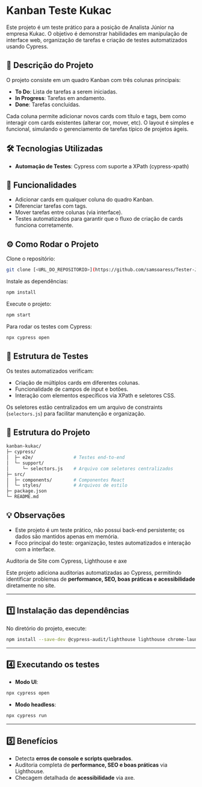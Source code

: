 # Kanban Teste Kukac

Este projeto é um teste prático para a posição de Analista Júnior na empresa Kukac. O objetivo é demonstrar habilidades em manipulação de interface web, organização de tarefas e criação de testes automatizados usando Cypress.

## 📌 Descrição do Projeto
O projeto consiste em um quadro Kanban com três colunas principais:

- **To Do**: Lista de tarefas a serem iniciadas.
- **In Progress**: Tarefas em andamento.
- **Done**: Tarefas concluídas.

Cada coluna permite adicionar novos cards com título e tags, bem como interagir com cards existentes (alterar cor, mover, etc). O layout é simples e funcional, simulando o gerenciamento de tarefas típico de projetos ágeis.

## 🛠 Tecnologias Utilizadas
- **Automação de Testes**: Cypress com suporte a XPath (cypress-xpath)

## 🚀 Funcionalidades
- Adicionar cards em qualquer coluna do quadro Kanban.
- Diferenciar tarefas com tags.
- Mover tarefas entre colunas (via interface).
- Testes automatizados para garantir que o fluxo de criação de cards funciona corretamente.

## ⚙️ Como Rodar o Projeto
Clone o repositório:
```bash
git clone [<URL_DO_REPOSITORIO>](https://github.com/samsoaress/Tester-Junior-kukac.git)
```

Instale as dependências:
```bash
npm install
```

Execute o projeto:
```bash
npm start
```

Para rodar os testes com Cypress:
```bash
npx cypress open
```

## 🧪 Estrutura de Testes
Os testes automatizados verificam:
- Criação de múltiplos cards em diferentes colunas.
- Funcionalidade de campos de input e botões.
- Interação com elementos específicos via XPath e seletores CSS.

Os seletores estão centralizados em um arquivo de constraints (`selectors.js`) para facilitar manutenção e organização.

## 📁 Estrutura do Projeto
```bash
kanban-kukac/
├─ cypress/
│  ├─ e2e/               # Testes end-to-end
│  └─ support/
│     └─ selectors.js    # Arquivo com seletores centralizados
├─ src/
│  ├─ components/        # Componentes React
│  └─ styles/            # Arquivos de estilo
├─ package.json
└─ README.md
```

## 💡 Observações
- Este projeto é um teste prático, não possui back-end persistente; os dados são mantidos apenas em memória.
- Foco principal do teste: organização, testes automatizados e interação com a interface.


Auditoria de Site com Cypress, Lighthouse e axe

Este projeto adiciona auditorias automatizadas ao Cypress, permitindo identificar problemas de **performance, SEO, boas práticas e acessibilidade** diretamente no site.

---

## 1️⃣ Instalação das dependências

No diretório do projeto, execute:

```bash
npm install --save-dev @cypress-audit/lighthouse lighthouse chrome-launcher cypress-axe
```
---

## 4️⃣ Executando os testes

- **Modo UI**:

```bash
npx cypress open
```

- **Modo headless**:

```bash
npx cypress run
```

---

## 5️⃣ Benefícios

- Detecta **erros de console e scripts quebrados**.
- Auditoria completa de **performance, SEO e boas práticas** via Lighthouse.
- Checagem detalhada de **acessibilidade** via axe.
